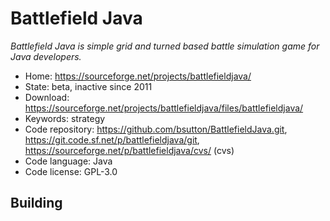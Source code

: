 # Battlefield Java

_Battlefield Java is simple grid and turned based battle simulation game for Java developers._

- Home: https://sourceforge.net/projects/battlefieldjava/
- State: beta, inactive since 2011
- Download: https://sourceforge.net/projects/battlefieldjava/files/battlefieldjava/
- Keywords: strategy
- Code repository: https://github.com/bsutton/BattlefieldJava.git, https://git.code.sf.net/p/battlefieldjava/git, https://sourceforge.net/p/battlefieldjava/cvs/ (cvs)
- Code language: Java
- Code license: GPL-3.0


## Building

